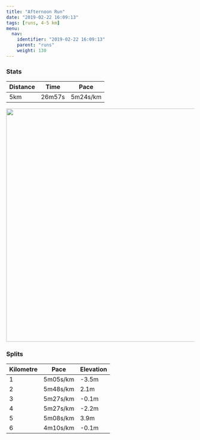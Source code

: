 ```yaml
---
title: "Afternoon Run"
date: "2019-02-22 16:09:13"
tags: [runs, 4-5 km]
menu:
  nav:
    identifier: "2019-02-22 16:09:13"
    parent: "runs"
    weight: 130
---
```


### Stats

| Distance | Time | Pace |
|----------|------|------|
|5km|26m57s|5m24s/km|

<img src='https://maps.googleapis.com/maps/api/staticmap?maptype=terrain&path=enc:wpjeI|yyLdC|GbHbBhK`QnHrVxF~d@m@qAz@hWo@b`@j@wb@w@oTj@xAkGya@}G_YgKaRqDIcGkK&key=AIzaSyAfqMeaZ1CCJFGP5cWud__oZnT_Pybg-1M&size=800x800&scale=2&markers=color:yellow|label:S|53.471,-2.26735&markers=color:green|label:F|53.47105999999999,-2.2672899999999996' width='625' />

### Splits

| Kilometre | Pace | Elevation |
|------|------|-----------|
|1|5m05s/km|-3.5m|
|2|5m48s/km|2.1m|
|3|5m27s/km|-0.1m|
|4|5m27s/km|-2.2m|
|5|5m08s/km|3.9m|
|6|4m10s/km|-0.1m|
